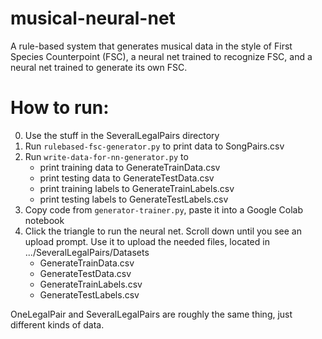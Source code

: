 # musical-neural-net
A rule-based system that generates musical data in the style of First Species Counterpoint (FSC), a neural net trained to recognize FSC, and a neural net trained to generate its own FSC.

# How to run:
0. Use the stuff in the SeveralLegalPairs directory
1. Run `rulebased-fsc-generator.py` to print data to SongPairs.csv
2. Run `write-data-for-nn-generator.py` to 
    - print training data to GenerateTrainData.csv
    - print testing data to GenerateTestData.csv
    - print training labels to GenerateTrainLabels.csv
    - print testing labels to GenerateTestLabels.csv
3. Copy code from `generator-trainer.py`, paste it into a Google Colab notebook
4. Click the triangle to run the neural net. Scroll down until you see an upload prompt. Use it to upload the needed files, located in .../SeveralLegalPairs/Datasets
    - GenerateTrainData.csv
    - GenerateTestData.csv
    - GenerateTrainLabels.csv
    - GenerateTestLabels.csv

OneLegalPair and SeveralLegalPairs are roughly the same thing, just different kinds of data.